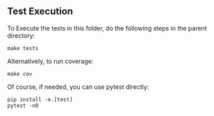 ## Test Execution

To Execute the tests in this folder, do the following steps in the parent
directory:

```
make tests
```

Alternatively, to run coverage:

```
make cov
```

Of course, if needed, you can use pytest directly:

```
pip install -e.[test]
pytest -n0
```

